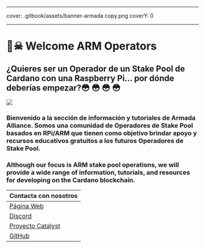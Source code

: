 - - -
cover: .gitbook/assets/banner-armada copy.png coverY: 0
- - -

# 🏴☠ Welcome ARM Operators

## ¿Quieres ser un Operador de un Stake Pool de Cardano con una Raspberry Pi... por dónde deberías empezar?😳  😳  😳  😳

![](../.gitbook/assets/download-6-.jpeg)

### **Bienvenido a la sección de información y tutoriales de Armada Alliance.** Somos una comunidad de Operadores de Stake Pool basados en RPi/ARM que tienen como objetivo brindar apoyo y recursos educativos gratuitos a los futuros Operadores de Stake Pool.

### Although our focus is ARM stake pool operations, we will provide a wide range of information, tutorials, and resources for developing on the Cardano blockchain.

| Contacta con nosotros                                                                                   |
| ------------------------------------------------------------------------------------------------------- |
| [Página Web](https://armada-alliance.com)                                                               |
| [Discord](https://discord.com/invite/EEcB8eb2)                                                          |
| [Proyecto Catalyst ](https://cardano.ideascale.com/a/dtd/ARMing-Cardano/340480-48088#idea-tab-comments) |
| [GitHub](https://github.com/armada-alliance)                                                            |
